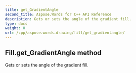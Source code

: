 ```yaml
---
title: get_GradientAngle
second_title: Aspose.Words for C++ API Reference
description: Gets or sets the angle of the gradient fill. 
type: docs
weight: 0
url: /cpp/aspose.words.drawing/fill/get_gradientangle/
---
```

## Fill.get_GradientAngle method


Gets or sets the angle of the gradient fill. 

